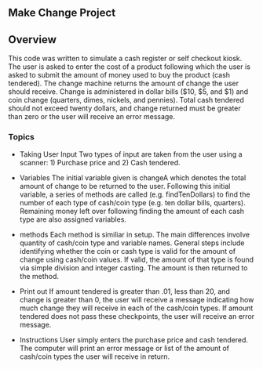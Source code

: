 
## Make Change Project

## Overview
This code was written to simulate a cash register or self checkout kiosk. The user is asked to enter the cost of a product following which the user is asked to submit the amount of money used to buy the product (cash tendered). The change machine returns the amount of change the user should receive. Change is administered in dollar bills ($10, $5, and $1) and coin change (quarters, dimes, nickels, and pennies). Total cash tendered should not exceed twenty dollars, and change returned must be greater than zero or the user will receive an error message.

### Topics

* Taking User Input
Two types of input are taken from the user using a scanner: 1) Purchase price and 2) Cash tendered.

* Variables
The initial variable given is changeA which denotes the total amount of change to be returned to the user. Following this initial variable, a series of methods are called (e.g. findTenDollars) to find the number of each type of cash/coin type (e.g. ten dollar bills, quarters). Remaining money left over following finding the amount of each cash type are also assigned variables.

* methods
Each method is similiar in setup. The main differences involve quantity of cash/coin type and variable names. General steps include identifying whether the coin or cash type is valid for the amount of change using cash/coin values. If valid, the amount of that type is found via simple division and integer casting. The amount is then  returned to the method.

* Print out
If amount tendered is greater than .01, less than 20, and change is greater than 0, the user will receive a message indicating how much change they will receive in each of the cash/coin types.
If amount tendered does not pass these checkpoints, the user will receive an error message.


* Instructions
User simply enters the purchase price and cash tendered. The computer will print an error message or list of the amount of cash/coin types the user will receive in return.
